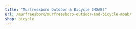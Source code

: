 ```yaml
---
title: "Murfreesboro Outdoor & Bicycle (MOAB)"
url: /murfreesboro/murfreesboro-outdoor-and-bicycle-moab/
shop: bicycle
---
```

